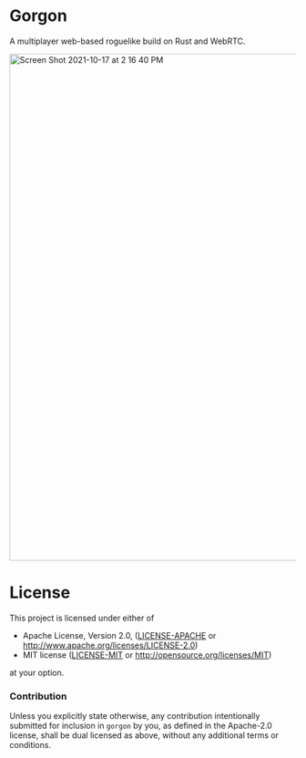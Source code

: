 # Gorgon

A multiplayer web-based roguelike build on Rust and WebRTC.

<img width="890" alt="Screen Shot 2021-10-17 at 2 16 40 PM" src="https://user-images.githubusercontent.com/294042/137645321-0361e674-f708-4443-bad6-99e2661af052.png">

# License

This project is licensed under either of

 * Apache License, Version 2.0, ([LICENSE-APACHE](LICENSE-APACHE) or
   http://www.apache.org/licenses/LICENSE-2.0)
 * MIT license ([LICENSE-MIT](LICENSE-MIT) or
   http://opensource.org/licenses/MIT)

at your option.

### Contribution

Unless you explicitly state otherwise, any contribution intentionally submitted
for inclusion in `gorgon` by you, as defined in the Apache-2.0 license, shall be
dual licensed as above, without any additional terms or conditions.
